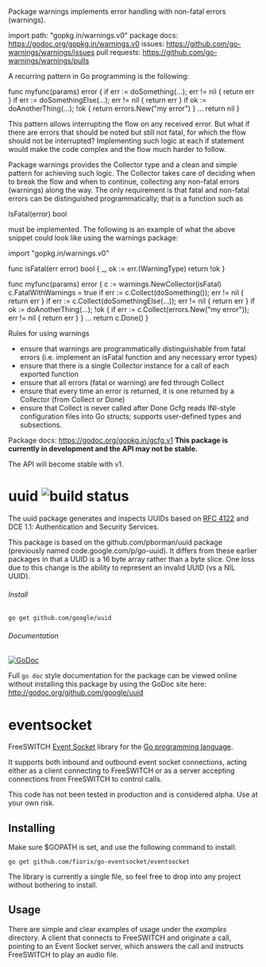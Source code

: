 Package warnings implements error handling with non-fatal errors (warnings).

import path:   "gopkg.in/warnings.v0"
package docs:  https://godoc.org/gopkg.in/warnings.v0 
issues:        https://github.com/go-warnings/warnings/issues
pull requests: https://github.com/go-warnings/warnings/pulls

A recurring pattern in Go programming is the following:

 func myfunc(params) error {
     if err := doSomething(...); err != nil {
         return err
     }
     if err := doSomethingElse(...); err != nil {
         return err
     }
     if ok := doAnotherThing(...); !ok {
         return errors.New("my error")
     }
     ...
     return nil
 }

This pattern allows interrupting the flow on any received error. But what if
there are errors that should be noted but still not fatal, for which the flow
should not be interrupted? Implementing such logic at each if statement would
make the code complex and the flow much harder to follow.

Package warnings provides the Collector type and a clean and simple pattern
for achieving such logic. The Collector takes care of deciding when to break
the flow and when to continue, collecting any non-fatal errors (warnings)
along the way. The only requirement is that fatal and non-fatal errors can be
distinguished programmatically; that is a function such as

 IsFatal(error) bool

must be implemented. The following is an example of what the above snippet
could look like using the warnings package:

 import "gopkg.in/warnings.v0"

 func isFatal(err error) bool {
     _, ok := err.(WarningType)
     return !ok
 }

 func myfunc(params) error {
     c := warnings.NewCollector(isFatal)
     c.FatalWithWarnings = true
     if err := c.Collect(doSomething()); err != nil {
         return err
     }
     if err := c.Collect(doSomethingElse(...)); err != nil {
         return err
     }
     if ok := doAnotherThing(...); !ok {
         if err := c.Collect(errors.New("my error")); err != nil {
             return err
         }
     }
     ...
     return c.Done()
 }

Rules for using warnings

 - ensure that warnings are programmatically distinguishable from fatal
   errors (i.e. implement an isFatal function and any necessary error types)
 - ensure that there is a single Collector instance for a call of each
   exported function
 - ensure that all errors (fatal or warning) are fed through Collect
 - ensure that every time an error is returned, it is one returned by a
   Collector (from Collect or Done)
 - ensure that Collect is never called after Done
Gcfg reads INI-style configuration files into Go structs;
supports user-defined types and subsections.

Package docs: https://godoc.org/gopkg.in/gcfg.v1
**This package is currently in development and the API may not be stable.**

The API will become stable with v1.

# uuid ![build status](https://travis-ci.org/google/uuid.svg?branch=master)
The uuid package generates and inspects UUIDs based on
[RFC 4122](http://tools.ietf.org/html/rfc4122)
and DCE 1.1: Authentication and Security Services. 

This package is based on the github.com/pborman/uuid package (previously named
code.google.com/p/go-uuid).  It differs from these earlier packages in that
a UUID is a 16 byte array rather than a byte slice.  One loss due to this
change is the ability to represent an invalid UUID (vs a NIL UUID).

###### Install
`go get github.com/google/uuid`

###### Documentation 
[![GoDoc](https://godoc.org/github.com/google/uuid?status.svg)](http://godoc.org/github.com/google/uuid)

Full `go doc` style documentation for the package can be viewed online without
installing this package by using the GoDoc site here: 
http://godoc.org/github.com/google/uuid
# eventsocket

FreeSWITCH [Event Socket](http://wiki.freeswitch.org/wiki/Event_Socket) library
for the [Go programming language](http://golang.org).

It supports both inbound and outbound event socket connections, acting either
as a client connecting to FreeSWITCH or as a server accepting connections
from FreeSWITCH to control calls.

This code has not been tested in production and is considered alpha. Use at
your own risk.

## Installing

Make sure $GOPATH is set, and use the following command to install:

	go get github.com/fiorix/go-eventsocket/eventsocket

The library is currently a single file, so feel free to drop into any project
without bothering to install.

## Usage

There are simple and clear examples of usage under the *examples* directory. A
client that connects to FreeSWITCH and originate a call, pointing to an
Event Socket server, which answers the call and instructs FreeSWITCH to play
an audio file.
